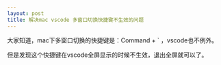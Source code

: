 ```yaml
---
layout: post
title: 解决mac vscode 多窗口切换快捷键不生效的问题
---
```


大家知道，mac下多窗口切换的快捷键是：Command + ` ，vscode也不例外。

但是发现这个快捷键在vscode全屏显示的时候不生效，退出全屏就可以了。